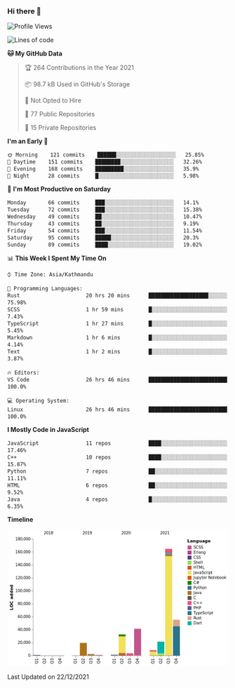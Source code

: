 ### Hi there 👋


<!--START_SECTION:waka-->
![Profile Views](http://img.shields.io/badge/Profile%20Views-0-blue)

![Lines of code](https://img.shields.io/badge/From%20Hello%20World%20I%27ve%20Written-353%20Thousand%20lines%20of%20code-blue)

**🐱 My GitHub Data** 

> 🏆 264 Contributions in the Year 2021
 > 
> 📦 98.7 kB Used in GitHub's Storage 
 > 
> 🚫 Not Opted to Hire
 > 
> 📜 77 Public Repositories 
 > 
> 🔑 15 Private Repositories  
 > 
**I'm an Early 🐤** 

```text
🌞 Morning    121 commits    ██████░░░░░░░░░░░░░░░░░░░   25.85% 
🌆 Daytime    151 commits    ████████░░░░░░░░░░░░░░░░░   32.26% 
🌃 Evening    168 commits    █████████░░░░░░░░░░░░░░░░   35.9% 
🌙 Night      28 commits     █░░░░░░░░░░░░░░░░░░░░░░░░   5.98%

```
📅 **I'm Most Productive on Saturday** 

```text
Monday       66 commits     ███░░░░░░░░░░░░░░░░░░░░░░   14.1% 
Tuesday      72 commits     ███░░░░░░░░░░░░░░░░░░░░░░   15.38% 
Wednesday    49 commits     ██░░░░░░░░░░░░░░░░░░░░░░░   10.47% 
Thursday     43 commits     ██░░░░░░░░░░░░░░░░░░░░░░░   9.19% 
Friday       54 commits     ███░░░░░░░░░░░░░░░░░░░░░░   11.54% 
Saturday     95 commits     █████░░░░░░░░░░░░░░░░░░░░   20.3% 
Sunday       89 commits     ████░░░░░░░░░░░░░░░░░░░░░   19.02%

```


📊 **This Week I Spent My Time On** 

```text
⌚︎ Time Zone: Asia/Kathmandu

💬 Programming Languages: 
Rust                     20 hrs 20 mins      ███████████████████░░░░░░   75.98% 
SCSS                     1 hr 59 mins        █░░░░░░░░░░░░░░░░░░░░░░░░   7.43% 
TypeScript               1 hr 27 mins        █░░░░░░░░░░░░░░░░░░░░░░░░   5.45% 
Markdown                 1 hr 6 mins         █░░░░░░░░░░░░░░░░░░░░░░░░   4.14% 
Text                     1 hr 2 mins         █░░░░░░░░░░░░░░░░░░░░░░░░   3.87%

🔥 Editors: 
VS Code                  26 hrs 46 mins      █████████████████████████   100.0%

💻 Operating System: 
Linux                    26 hrs 46 mins      █████████████████████████   100.0%

```

**I Mostly Code in JavaScript** 

```text
JavaScript               11 repos            ████░░░░░░░░░░░░░░░░░░░░░   17.46% 
C++                      10 repos            ████░░░░░░░░░░░░░░░░░░░░░   15.87% 
Python                   7 repos             ██░░░░░░░░░░░░░░░░░░░░░░░   11.11% 
HTML                     6 repos             ██░░░░░░░░░░░░░░░░░░░░░░░   9.52% 
Java                     4 repos             █░░░░░░░░░░░░░░░░░░░░░░░░   6.35%

```


**Timeline**

![Chart not found](https://raw.githubusercontent.com/voidash/voidash/main/charts/bar_graph.png) 


 Last Updated on 22/12/2021
<!--END_SECTION:waka-->


<!--
**voidash/voidash** is a ✨ _special_ ✨ repository because its `README.md` (this file) appears on your GitHub profile.

Here are some ideas to get you started:

- 🔭 I’m currently working on ...
- 🌱 I’m currently learning ...
- 👯 I’m looking to collaborate on ...
- 🤔 I’m looking for help with ...
- 💬 Ask me about ...
- 📫 How to reach me: ...
- 😄 Pronouns: ...
- ⚡ Fun fact: ...
-->
